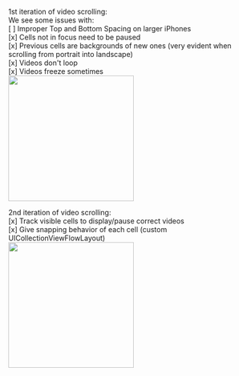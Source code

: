 

1st iteration of video scrolling:   
We see some issues with:    
[ ] Improper Top and Bottom Spacing on larger iPhones  
[x] Cells not in focus need to be paused  
[x] Previous cells are backgrounds of new ones (very evident when scrolling from portrait into landscape)  
[x] Videos don't loop    
[x] Videos freeze sometimes    
<img src="1.gif" width="250">


2nd iteration of video scrolling:     
[x] Track visible cells to display/pause correct videos  
[x] Give snapping behavior of each cell (custom UICollectionViewFlowLayout)  
<img src="2.gif" width="250"> 


